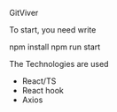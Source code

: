 GitViver

To start, you need write

npm install
npm run start

The Technologies are used
 - React/TS
 - React hook
 - Axios
